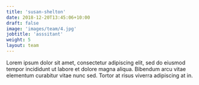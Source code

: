 ```yaml
---
title: 'susan-shelton'
date: 2018-12-20T13:45:06+10:00
draft: false
image: 'images/team/4.jpg'
jobtitle: 'asssitant'
weight: 5
layout: team
---
```


Lorem ipsum dolor sit amet, consectetur adipiscing elit, sed do eiusmod tempor incididunt ut labore et dolore magna aliqua. Bibendum arcu vitae elementum curabitur vitae nunc sed. Tortor at risus viverra adipiscing at in.
